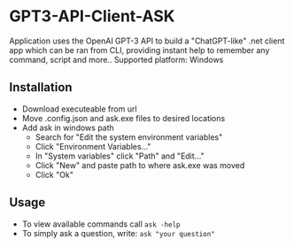 # GPT3-API-Client-ASK

Application uses the OpenAI GPT-3 API to build a "ChatGPT-like" .net client app which can be ran from CLI, providing instant help to remember any command, script and more..
Supported platform: Windows

## Installation

- Download executeable from url
- Move .config.json and ask.exe files to desired locations
- Add ask in windows path
  - Search for "Edit the system environment variables"
  - Click "Environment Variables..."
  - In "System variables" click "Path" and "Edit..."
  - Click "New" and paste path to where ask.exe was moved
  - Click "Ok"

## Usage

- To view available commands call `ask -help`
- To simply ask a question, write: `ask "your question"`
